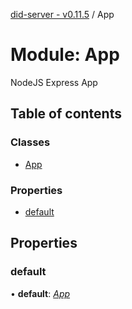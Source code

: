[did-server - v0.11.5](../README.md) / App

# Module: App

NodeJS Express App

## Table of contents

### Classes

- [App](../classes/app.app-1.md)

### Properties

- [default](app.md#default)

## Properties

### default

• **default**: [*App*](../classes/app.app-1.md)
